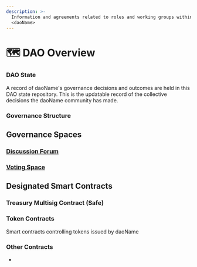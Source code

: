 ```yaml
---
description: >-
  Information and agreements related to roles and working groups within
  <daoName>
---
```


# 🗺 DAO Overview

<!-- Introduce your DAO's governance process here. -->

### DAO State

A record of daoName's governance decisions and outcomes are held in this DAO state repository. This is the updatable record of the collective decisions the daoName community has made.&#x20;

<!-- Describe how your DAO will maintain and interact with the DAO state rep, and its significance in the governance system. -->

### Governance Structure

<!-- Briefly describe your DAO's governance structure here to provide useful context. Be sure to provide links into your governance documentation to help readers gather more information as needed. Simple visuals can be helpful too. -->

## Governance Spaces

### [Discussion Forum](https://www.discourse.org/)

<!-- Briefly describe your governance discussion forum (such as discourse) and how it's used. Provide links to relevant topics or other resources. -->

### [Voting Space](https://snapshot.org/#/)

<!-- Briefly describe your voting space (such as snapshot) and how it's used. Be sure to provide links to any proposal standards or other relevant resources. -->

## Designated Smart Contracts

<!-- Briefly describe your DAO's use of its official smart contracts here, including multisig safes, token/badge contracts, or other contracts used by your organization. You may also wish to include which network(s) are in use and for what purpose. -->

### Treasury Multisig Contract (Safe)

<!--
List your treasury contracts here. You can use a style such as:
* Ethereum Mainnet: <mark style="color:yellow;">address</mark>
* Polygon Mainnet: <mark style="color:yellow;">address</mark>
-->

### Token Contracts

Smart contracts controlling tokens issued by daoName

### Other Contracts

*
